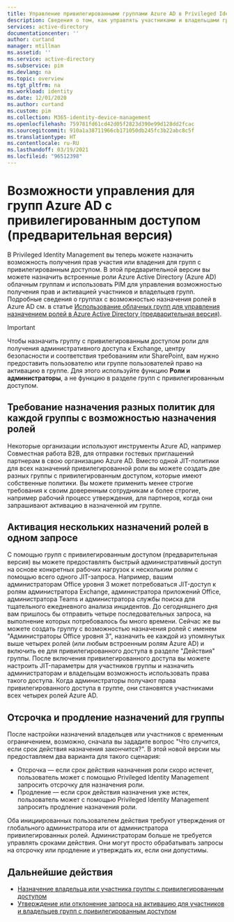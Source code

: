 ```yaml
---
title: Управление привилегированными группами Azure AD в Privileged Identity Management (PIM) | Документация Майкрософт
description: Сведения о том, как управлять участниками и владельцами групп с привилегированным доступом в Privileged Identity Management.
services: active-directory
documentationcenter: ''
author: curtand
manager: mtillman
ms.assetid: ''
ms.service: active-directory
ms.subservice: pim
ms.devlang: na
ms.topic: overview
ms.tgt_pltfrm: na
ms.workload: identity
ms.date: 12/01/2020
ms.author: curtand
ms.custom: pim
ms.collection: M365-identity-device-management
ms.openlocfilehash: 759781fd61cd42d05f2823d390e99d128dd2fcac
ms.sourcegitcommit: 910a1a38711966cb171050db245fc3b22abc8c5f
ms.translationtype: HT
ms.contentlocale: ru-RU
ms.lasthandoff: 03/19/2021
ms.locfileid: "96512398"
---
```

# <a name="management-capabilities-for-privileged-access-azure-ad-groups-preview"></a>Возможности управления для групп Azure AD с привилегированным доступом (предварительная версия)

В Privileged Identity Management вы теперь можете назначить возможность получения прав участия или владения для групп с привилегированным доступом. В этой предварительной версии вы можете назначить встроенные роли Azure Active Directory (Azure AD) облачным группам и использовать PIM для управления возможностью получения прав и активацией участников и владельцев групп. Подробные сведения о группах с возможностью назначения ролей в Azure AD см. в статье [Использование облачных групп для управления назначением ролей в Azure Active Directory (предварительная версия)](../roles/groups-concept.md).

>[!Important]
> Чтобы назначить группу с привилегированным доступом роли для получения административного доступа к Exchange, центру безопасности и соответствия требованиям или SharePoint, вам нужно предоставить пользователю или группе пользователей право на активацию в группе. Для этого используйте функцию **Роли и администраторы**, а не функцию в разделе групп с привилегированным доступом.

## <a name="require-different-policies-for-each-role-assignable-group"></a>Требование назначения разных политик для каждой группы с возможностью назначения ролей

Некоторые организации используют инструменты Azure AD, например Совместная работа B2B, для отправки гостевых приглашений партнерам в свою организацию Azure AD. Вместо одной JIT-политики для всех назначений привилегированной роли вы можете создать две разных группы с привилегированным доступом, которые имеют собственные политики. Вы можете применить менее строгие требования к своим доверенным сотрудникам и более строгие, например рабочий процесс утверждения, для партнеров, когда они запрашивают активацию в назначенной им группе.

## <a name="activate-multiple-role-assignments-in-a-single-request"></a>Активация нескольких назначений ролей в одном запросе

С помощью групп с привилегированным доступом (предварительная версия) вы можете предоставлять быстрый административный доступ на основе конкретных рабочих нагрузок к нескольким ролям с помощью всего одного JIT-запроса. Например, вашим администраторам Office уровня 3 может потребоваться JIT-доступ к ролям администратора Exchange, администратора приложений Office, администратора Teams и администратора службы поиска для тщательного ежедневного анализа инцидентов. До сегодняшнего дня вам пришлось бы отправить четыре последовательных запроса, на выполнение которых потребовалось бы много времени. Сейчас же вы можете создать группу с возможностью назначения ролей с именем "Администраторы Office уровня 3", назначить ее каждой из упомянутых выше четырех ролей (или любым встроенным ролям Azure AD) и включить ее для привилегированного доступа в разделе "Действия" группы. После включения привилегированного доступа вы можете настроить JIT-параметры для участников группы и назначить администраторам и владельцам возможность использовать права такого доступа. Когда администраторы получают права привилегированного доступа в группе, они становятся участниками всех четырех ролей Azure AD.

## <a name="extend-and-renew-group-assignments"></a>Отсрочка и продление назначений для группы

После настройки назначений владельцев или участников с временным ограничением, возможно, сначала вы зададите вопрос "Что случится, если срок действия назначения закончится?". В этой новой версии мы предоставляем два варианта для такого сценария:

- Отсрочка — если срок действия назначения роли скоро истечет, пользователь может с помощью Privileged Identity Management запросить отсрочку для назначения роли.
- Продление — если срок действия назначения уже истек, пользователь может с помощью Privileged Identity Management запросить продление назначения роли.

Оба инициированных пользователем действия требуют утверждения от глобального администратора или от администратора привилегированных ролей. Администраторам больше не требуется управлять сроками действия. Они могут просто обрабатывать запросы на отсрочку или продление и утверждать их, если они допустимы.

## <a name="next-steps"></a>Дальнейшие действия

- [Назначение владельца или участника группы с привилегированным доступом](groups-assign-member-owner.md)
- [Утверждение или отклонение запроса на активацию для участников и владельцев групп с привилегированным доступом](groups-approval-workflow.md)
